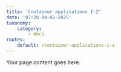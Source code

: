 ```yaml
---
title: 'Container applications I-Z'
date: '07:28 04-02-2025'
taxonomy:
    category:
        - docs
routes:
    default: /container-applications-i-z
---
```


Your page content goes here.